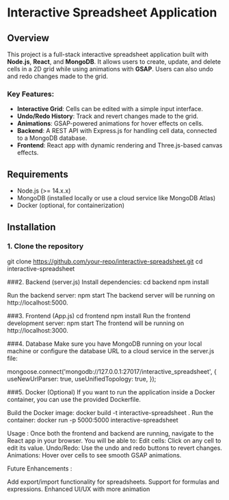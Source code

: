 # Interactive Spreadsheet Application

## Overview

This project is a full-stack interactive spreadsheet application built with **Node.js**, **React**, and **MongoDB**. 
It allows users to create, update, and delete cells in a 2D grid while using animations with **GSAP**. Users can also undo and redo changes made to the grid.

### Key Features:
- **Interactive Grid**: Cells can be edited with a simple input interface.
- **Undo/Redo History**: Track and revert changes made to the grid.
- **Animations**: GSAP-powered animations for hover effects on cells.
- **Backend**: A REST API with Express.js for handling cell data, connected to a MongoDB database.
- **Frontend**: React app with dynamic rendering and Three.js-based canvas effects.

## Requirements

- Node.js (>= 14.x.x)
- MongoDB (installed locally or use a cloud service like MongoDB Atlas)
- Docker (optional, for containerization)

## Installation

### 1. Clone the repository
git clone https://github.com/your-repo/interactive-spreadsheet.git
cd interactive-spreadsheet

###2. Backend (server.js)
Install dependencies:
cd backend
npm install

Run the backend server:
npm start
The backend server will be running on http://localhost:5000.

###3. Frontend (App.js)
cd frontend
npm install
Run the frontend development server:
npm start
The frontend will be running on http://localhost:3000.

###4. Database
Make sure you have MongoDB running on your local machine or configure the database URL to a cloud service in the server.js file:

mongoose.connect('mongodb://127.0.0.1:27017/interactive_spreadsheet', {
  useNewUrlParser: true,
  useUnifiedTopology: true,
});

###5. Docker (Optional)
If you want to run the application inside a Docker container, you can use the provided Dockerfile.

Build the Docker image:
docker build -t interactive-spreadsheet .
Run the container:
docker run -p 5000:5000 interactive-spreadsheet


Usage : 
Once both the frontend and backend are running, navigate to the React app in your browser. You will be able to:
Edit cells: Click on any cell to edit its value.
Undo/Redo: Use the undo and redo buttons to revert changes.
Animations: Hover over cells to see smooth GSAP animations.



Future Enhancements : 

Add export/import functionality for spreadsheets.
Support for formulas and expressions.
Enhanced UI/UX with more animation
